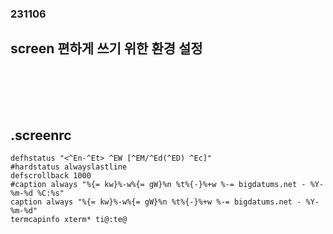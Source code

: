 ### 231106
## screen 편하게 쓰기 위한 환경 설정
### <br/><br/><br/>

## .screenrc
```
defhstatus "<^En-^Et> ^EW [^EM/^Ed(^ED) ^Ec]"
#hardstatus alwayslastline
defscrollback 1000
#caption always "%{= kw}%-w%{= gW}%n %t%{-}%+w %-= bigdatums.net - %Y-%m-%d %C:%s"
caption always "%{= kw}%-w%{= gW}%n %t%{-}%+w %-= bigdatums.net - %Y-%m-%d"
termcapinfo xterm* ti@:te@
```
